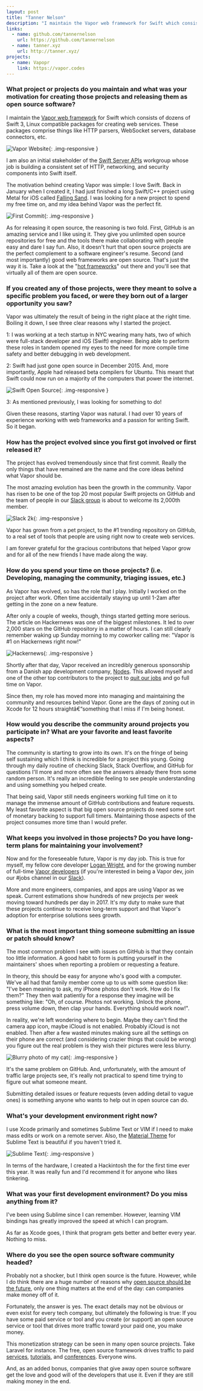 ```yaml
---
layout: post
title: "Tanner Nelson"
description: "I maintain the Vapor web framework for Swift which consists of dozens of Swift 3, Linux compatible packages for creating web services."
links:
  - name: github.com/tannernelson
    url: https://github.com/tannernelson
  - name: tanner.xyz
    url: http://tanner.xyz/
projects:
  - name: Vapopr
    link: https://vapor.codes
---
```


### What project or projects do you maintain and what was your motivation for creating those projects and releasing them as open source software?

I maintain the [Vapor web framework](https://vapor.codes) for Swift which consists of dozens of Swift 3, Linux compatible packages for creating web services. These packages comprise things like HTTP parsers, WebSocket servers, database connectors, etc.

![Vapor Website](https://cloud.githubusercontent.com/assets/1342803/21065187/ef1d94ae-be2c-11e6-9f96-8bf5de2d33c3.png){: .img-responsive }

I am also an initial stakeholder of the [Swift Server APIs](https://swift.org/server-apis/) workgroup whose job is building a consistent set of HTTP, networking, and security components into Swift itself.

The motivation behind creating Vapor was simple: I love Swift. Back in January when I created it, I had just finished a long Swift/C++ project using Metal for iOS called [Falling Sand](https://itunes.apple.com/us/app/falling-sand/id1044306700?mt=8). I was looking for a new project to spend my free time on, and my idea behind Vapor was the perfect fit.

![First Commit](https://cloud.githubusercontent.com/assets/1342803/21065148/ba0a65f8-be2c-11e6-8434-174956808959.png){: .img-responsive }

As for releasing it open source, the reasoning is two fold. First, GitHub is an amazing service and I like using it. They give you unlimited open source repositories for free and the tools there make collaborating with people easy and dare I say fun. Also, it doesn't hurt that open source projects are the perfect complement to a software engineer's resume. Second (and most importantly) good web frameworks are open source. That's just the way it is. Take a look at the "[hot frameworks](http://hotframeworks.com)" out there and you'll see that virtually all of them are open source.

### If you created any of those projects, were they meant to solve a specific problem you faced, or were they born out of a larger opportunity you saw?

Vapor was ultimately the result of being in the right place at the right time. Boiling it down, I see three clear reasons why I started the project.

1: I was working at a tech startup in NYC wearing many hats, two of which were full-stack developer and iOS (Swift) engineer. Being able to perform these roles in tandem opened my eyes to the need for more compile time safety and better debugging in web development.

2: Swift had just gone open source in December 2015. And, more importantly, Apple had released beta compilers for Ubuntu. This meant that Swift could now run on a majority of the computers that power the internet.

![Swift Open Source](https://cloud.githubusercontent.com/assets/1342803/21065245/39a66ca8-be2d-11e6-84e7-b69312594b15.jpg){: .img-responsive }

3: As mentioned previously, I was looking for something to do!

Given these reasons, starting Vapor was natural. I had over 10 years of experience working with web frameworks and a passion for writing Swift. So it began.

### How has the project evolved since you first got involved or first released it?

The project has evolved tremendously since that first commit. Really the only things that have remained are the name and the core ideas behind what Vapor should be.

The most amazing evolution has been the growth in the community. Vapor has risen to be one of the top 20 most popular Swift projects on GitHub and the team of people in our [Slack group](http://vapor.team) is about to welcome its 2,000th member.

![Slack 2k](https://cloud.githubusercontent.com/assets/1342803/21122130/620662b6-c09e-11e6-9d65-26c9a8309394.png){: .img-responsive }

Vapor has grown from a pet project, to the #1 trending repository on GitHub, to a real set of tools that people are using right now to create web services.

I am forever grateful for the gracious contributons that helped Vapor grow and for all of the new friends I have made along the way.

### How do you spend your time on those projects? (i.e. Developing, managing the community, triaging issues, etc.)

As Vapor has evolved, so has the role that I play. Initially I worked on the project after work. Often time accidentally staying up until 1-2am after getting in the zone on a new feature.

After only a couple of weeks, though, things started getting more serious. The article on Hackernews was one of the biggest milestones. It led to over 2,000 stars on the GitHub repository in a matter of hours. I can still clearly remember waking up Sunday morning to my coworker calling me: "Vapor is #1 on Hackernews right now!"

![Hackernews](https://cloud.githubusercontent.com/assets/1342803/21065520/c040dad6-be2e-11e6-9dac-0c8fe7b6665f.png){: .img-responsive }


Shortly after that day, Vapor received an incredibly generous sponsorship from a Danish app development company, [Nodes](https://www.nodesagency.com). This allowed myself and one of the other top contributors to the project to [quit our jobs](https://medium.com/@qutheory/vapor-just-got-real-41ecae7aa9e8#.dhxyt3svv) and go full time on Vapor.

Since then, my role has moved more into managing and maintaining the community and resources behind Vapor. Gone are the days of zoning out in Xcode for 12 hours straightâ€“something that I miss if I'm being honest.

### How would you describe the community around projects you participate in? What are your favorite and least favorite aspects?

The community is starting to grow into its own. It's on the fringe of being self sustaining which I think is incredible for a project this young. Going through my daily routine of checking Slack, Stack Overflow, and GitHub for questions I'll more and more often see the answers already there from some random person. It's really an incredible feeling to see people understanding and using something you helped create.

That being said, Vapor still needs engineers working full time on it to manage the immense amount of GitHub contributions and feature requests. My least favorite aspect is that big open source projects do need some sort of monetary backing to support full timers. Maintaining those aspects of the project consumes more time than I would prefer.

### What keeps you involved in those projects? Do you have long-term plans for maintaining your involvement?

Now and for the foreseeable future, Vapor is my day job. This is true for myself, my fellow core developer [Logan Wright](https://github.com/LoganWright), and for the growing number of full-time [Vapor developers](https://www.nodes.dk/vapor-developer/) (if you're interested in being a Vapor dev, join our #jobs channel in our [Slack](http://vapor.team)).

More and more engineers, companies, and apps are using Vapor as we speak. Current estimations show hundreds of new projects per week moving toward hundreds per day in 2017. It's my duty to make sure that these projects continue to receive long-term support and that Vapor's adoption for enterprise solutions sees growth.

### What is the most important thing someone submitting an issue or patch should know?

The most common problem I see with issues on GitHub is that they contain too little information. A good habit to form is putting yourself in the maintainers' shoes when reporting a problem or requesting a feature.

In theory, this should be easy for anyone who's good with a computer. We've all had that family member come up to us with some question like: "I've been meaning to ask, my iPhone photos don't work. How do I fix them?" They then wait patiently for a response they imagine will be something like: "Oh, of course. Photos not working. Unlock the phone, press volume down, then clap your hands. Everything should work now!".

In reality, we're left wondering where to begin. Maybe they can't find the camera app icon, maybe iCloud is not enabled. Probably iCloud is not enabled. Then after a few wasted minutes making sure all the settings on their phone are correct (and considering crazier things that could be wrong) you figure out the real problem is they wish their pictures were less blurry.

![Blurry photo of my cat](https://cloud.githubusercontent.com/assets/1342803/21065568/00aecdf8-be2f-11e6-92ed-4ea1154f1f6e.png){: .img-responsive }


It's the same problem on GitHub. And, unfortunately, with the amount of traffic large projects see, it's really not practical to spend time trying to figure out what someone meant.

Submitting detailed issues or feature requests (even adding detail to vague ones) is something anyone who wants to help out in open source can do.

### What's your development environment right now?

I use Xcode primarily and sometimes Sublime Text or VIM if I need to make mass edits or work on a remote server. Also, the [Material Theme](https://github.com/equinusocio/material-theme) for Sublime Text is beautiful if you haven't tried it.

![Sublime Text](https://cloud.githubusercontent.com/assets/1342803/21065598/2de1dfae-be2f-11e6-8454-f05b8db03456.png){: .img-responsive }


In terms of the hardware, I created a Hackintosh the for the first time ever this year. It was really fun and I'd recommend it for anyone who likes tinkering.

### What was your first development environment? Do you miss anything from it?

I've been using Sublime since I can remember. However, learning VIM bindings has greatly improved the speed at which I can program.

As far as Xcode goes, I think that program gets better and better every year. Nothing to miss.

### Where do you see the open source software community headed?

Probably not a shocker, but I think open source is the future.  However, while I do think there are a huge number of reasons why [open source should be the future](https://www.youtube.com/watch?v=Ag1AKIl_2GM), only one thing matters at the end of the day: can companies make money off of it.

Fortunately, the answer is yes. The exact details may not be obvious or even exist for every tech company, but ultimately the following is true: If you have some paid service or tool and you create (or support) an open source service or tool that drives more traffic toward your paid one, you make money.

This monetization strategy can be seen in many open source projects. Take Laravel for instance. The free, open source framework drives traffic to paid [services](https://forge.laravel.com), [tutorials](https://laracasts.com), and [conferences](http://laracon.us). Everyone wins.

And, as an added bonus, companies that give away open source software get the love and good will of the developers that use it. Even if they are still making money in the end.
